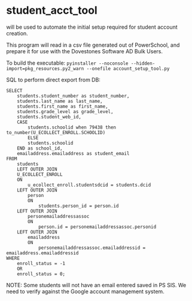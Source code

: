 # student_acct_tool

will be used to automate the initial setup required for student account creation. 

This program will read in a csv file generated out of PowerSchool, 
and prepare it for use with the Dovestones Software AD Bulk Users. 

To build the executable: 
`pyinstaller --noconsole --hidden-import=pkg_resources.py2_warn --onefile account_setup_tool.py`


SQL to perform direct export from DB:
```
SELECT
    students.student_number as student_number,
    students.last_name as last_name,
    students.first_name as first_name,
    students.grade_level as grade_level,
    students.student_web_id,
    CASE 
        students.schoolid when 79438 then to_number(U_ECOLLECT_ENROLL.SCHOOLID)
        ELSE 
        students.schoolid 
    END as school_id,
    emailaddress.emailaddress as student_email
FROM 
    students
    LEFT OUTER JOIN
    U_ECOLLECT_ENROLL 
    ON
        u_ecollect_enroll.studentsdcid = students.dcid
    LEFT OUTER JOIN
        person
        ON 
            students.person_id = person.id
    LEFT OUTER JOIN 
        personemailaddressassoc
        ON 
            person.id = personemailaddressassoc.personid
    LEFT OUTER JOIN 
        emailaddress
        ON
            personemailaddressassoc.emailaddressid = emailaddress.emailaddressid
WHERE 
    enroll_status = -1 
    OR
    enroll_status = 0;
```



NOTE: Some students will not have an email entered saved in PS SIS.
We need to verify against the Google account management system.

